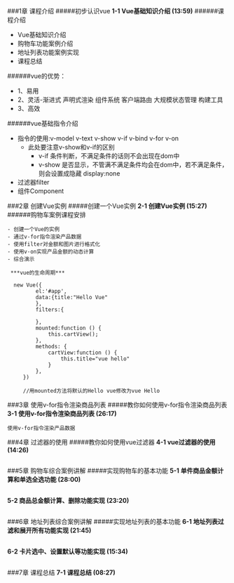 ###1章 课程介绍
#####初步认识vue
**1-1 Vue基础知识介绍 (13:59)**
######课程介绍
- Vue基础知识介绍
- 购物车功能案例介绍
- 地址列表功能案例实现
- 课程总结

######vue的优势：
- 1、易用
- 2、灵活-渐进式
声明式渲染 组件系统 客户端路由   大规模状态管理 构建工具
- 3、高效

######vue基础指令介绍
- 指令的使用:v-model v-text v-show v-if v-bind v-for v-on
    -  此处要注意v-show和v-if的区别
         - v-if 条件判断，不满足条件的话则不会出现在dom中
         - v-show 是否显示，不管满不满足条件均会在dom中，若不满足条件，则会设置成隐藏 display:none
- 过滤器filter
- 组件Component

###2章 创建Vue实例
#####创建一个Vue实例
**2-1 创建Vue实例 (15:27)**
######购物车案例课程安排
 ```angular2html
- 创建一个Vue的实例
- 通过v-for指令渲染产品数据
- 使用filter对金额和图片进行格式化
- 使用v-on实现产品金额的动态计算
- 综合演示

  ***vue的生命周期***
  
   new Vue({
          el:'#app',
          data:{title:"Hello Vue"
          },
          filters:{
  
          },
          mounted:function () {
              this.cartView();
          },
          methods: {
              cartView:function () {
                  this.title="vue hello"
              }
          },
      })
      
      //用mounted方法将默认的Hello vue修改为vue Hello
```

###3章 使用v-for指令渲染商品列表
#####教你如何使用v-for指令渲染商品列表
**3-1 使用v-for指令渲染商品列表 (26:17)**
```$xslt
使用v-for指令渲染产品数据

```
###4章 过滤器的使用
#####教你如何使用vue过滤器
**4-1 vue过滤器的使用 (14:26)**
```$xslt

```
###5章 购物车综合案例讲解
#####实现购物车的基本功能
**5-1 单件商品金额计算和单选全选功能 (28:00)**
```$xslt

```
**5-2 商品总金额计算、删除功能实现 (23:20)**
```$xslt

```
###6章 地址列表综合案例讲解
#####实现地址列表的基本功能
**6-1 地址列表过滤和展开所有功能实现 (21:45)**
```$xslt

```
**6-2 卡片选中、设置默认等功能实现 (15:34)**
```$xslt

```
###7章 课程总结
**7-1 课程总结 (08:27)**
```$xslt

```